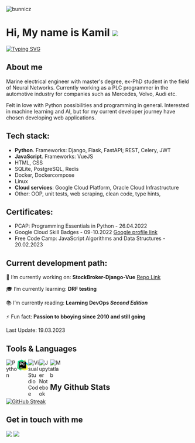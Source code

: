 <p align="left"> <img src="https://komarev.com/ghpvc/?username=bunnicz&label=Profile%20views&color=0e75b6&style=flat" alt="bunnicz" /> </p>

# Hi, My name is Kamil <img src="https://raw.githubusercontent.com/MartinHeinz/MartinHeinz/master/wave.gif" width="30px">
[![Typing SVG](https://readme-typing-svg.herokuapp.com?font=jetbrains+mono&size=25&duration=3000&vCenter=true&width=500&lines=Automotive+PLC+programmer;Python+enthusiast;Learning+is+the+key)](https://git.io/typing-svg)

## About me
Marine electrical engineer with master's degree, ex-PhD student in the field of Neural Networks. Currently working as a PLC programmer in the automotive industry for companies such as Mercedes, Volvo, Audi etc. 

Felt in love with Python possibilities and programming in general. Interested in machine learning and AI, but for my current developer journey have chosen developing web applications.

## Tech stack:
- **Python**. Frameworks: Django, Flask, FastAPI; REST, Celery, JWT
- **JavaScript**. Frameworks: VueJS
- HTML, CSS
- SQLite, PostgreSQL, Redis
- Docker, Dockercompose
- Linux
- **Cloud services**: Google Cloud Platform, Oracle Cloud Infrastructure
- Other: OOP, unit tests, web scraping, clean code, type hints,


## Certificates:
- PCAP: Programming Essentials in Python - 26.04.2022
- Google Cloud Skill Badges - 09-10.2022 [Google profile link](https://www.cloudskillsboost.google/public_profiles/2b02bae8-b3b2-4fce-8b27-c7fe3d7ccc51)
- Free Code Camp: JavaScript Algorithms and Data Structures - 20.02.2023


## Current development path:
🌱 I’m currently working on: **StockBroker-Django-Vue** [Repo Link](https://github.com/Bunnicz/StockBroker-Django-Vue)

🎓 I’m currently learning: **DRF testing**

📚 I’m currently reading: **Learning DevOps *Second Edition***

⚡ Fun fact: **Passion to bboying since 2010 and still going**  

Last Update: 19.03.2023

## Tools & Languages
<a href="https://www.python.org/">
  <img align="left" alt="Python" title="Python" width="30px" src="https://upload.wikimedia.org/wikipedia/commons/thumb/c/c3/Python-logo-notext.svg/800px-Python-logo-notext.svg.png" />
</a>
<a href="https://www.jetbrains.com/pycharm/" target="_blank" rel="noreferrer"> 
	<img align="left" alt="PyCharm" title="PyCharm" width="30px" src="https://raw.githubusercontent.com/github/explore/d8574c7bce27faa27fb879bca56dfe351ee66efd/topics/pycharm/pycharm.png" /> 
</a> 
<a href="https://code.visualstudio.com/">
  <img align="left" alt="Visual Studio Code" title="Visual Studio Code" width="30px" src="https://img.icons8.com/fluency/344/visual-studio-code-2019.png" />
</a>
<a href="https://jupyter.org/">
  <img align="left" alt="Jupyter Notebook" title="Jupyter Notebook" width="30px" src="https://jupyter.org/assets/homepage/main-logo.svg" />
</a>
<a href="https://www.mathworks.com/" target="_blank" rel="noreferrer"> 
	<img align="left" alt="Matlab" title="Matlab" width="30px" src="https://upload.wikimedia.org/wikipedia/commons/2/21/Matlab_Logo.png" /> 
</a> 
<br></br>

## My Github Stats
[![GitHub Streak](http://github-readme-streak-stats.herokuapp.com?user=Bunnicz&theme=onedark_duo&date_format=j%20M%5B%20Y%5D)](https://git.io/streak-stats)

## Get in touch with me
[![](https://img.shields.io/badge/Gmail-D14836?style=for-the-badge&logo=gmail&logoColor=white)](mailto:kpodgorski367@gmail.com) 
[![](https://img.shields.io/badge/LinkedIn-0077B5?style=for-the-badge&logo=linkedin&logoColor=white)](https://www.linkedin.com/in/kamil-podgorski-plc) 
<!--[![](https://img.shields.io/badge/YouTube-FF0000?style=for-the-badge&logo=youtube&logoColor=white)](https://www.youtube.com/channel/UCCvJ1KZN3c1RlnH7gyGpJZg) -->

